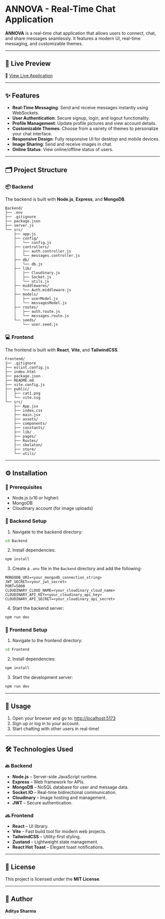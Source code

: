 

# ANNOVA - Real-Time Chat Application

**ANNOVA** is a real-time chat application that allows users to connect, chat, and share messages seamlessly. It features a modern UI, real-time messaging, and customizable themes.

---

## 🚀 Live Preview

🔗 [View Live Application]((https://annova-chat-app.onrender.com/))

---

## ✨ Features

- **Real-Time Messaging**: Send and receive messages instantly using WebSockets.
- **User Authentication**: Secure signup, login, and logout functionality.
- **Profile Management**: Update profile pictures and view account details.
- **Customizable Themes**: Choose from a variety of themes to personalize your chat interface.
- **Responsive Design**: Fully responsive UI for desktop and mobile devices.
- **Image Sharing**: Send and receive images in chat.
- **Online Status**: View online/offline status of users.

---

## 🗂️ Project Structure

### 📦 Backend

The backend is built with **Node.js**, **Express**, and **MongoDB**.

```
Backend/
├── .env
├── .gitignore
├── package.json
├── server.js
└── src/
    ├── app.js
    ├── config/
    │   └── config.js
    ├── controllers/
    │   ├── auth.controller.js
    │   └── messages.controller.js
    ├── db/
    │   └── db.js
    ├── lib/
    │   ├── Cloudinary.js
    │   ├── Socket.js
    │   └── utils.js
    ├── middlewares/
    │   └── Auth.middleware.js
    ├── models/
    │   ├── userModel.js
    │   └── messagesModel.js
    ├── routes/
    │   ├── auth.route.js
    │   └── messages.route.js
    └── seeds/
        └── user.seed.js
```

### 💻 Frontend

The frontend is built with **React**, **Vite**, and **TailwindCSS**.

```
Frontend/
├── .gitignore
├── eslint.config.js
├── index.html
├── package.json
├── README.md
├── vite.config.js
├── public/
│   ├── cat1.png
│   └── vite.svg
└── src/
    ├── App.jsx
    ├── index.css
    ├── main.jsx
    ├── assets/
    ├── components/
    ├── constants/
    ├── lib/
    ├── pages/
    ├── Routes/
    ├── skelaton/
    ├── store/
    └── utils/
```

---

## ⚙️ Installation

### 📌 Prerequisites

- Node.js (v16 or higher)
- MongoDB
- Cloudinary account (for image uploads)

### 🔧 Backend Setup

1. Navigate to the backend directory:

```bash
cd Backend
```

2. Install dependencies:

```bash
npm install
```

3. Create a `.env` file in the `Backend` directory and add the following:

```
MONGODB_URI=<your_mongodb_connection_string>
JWT_SECRET=<your_jwt_secret>
PORT=5000
CLOUDINARY_CLOUD_NAME=<your_cloudinary_cloud_name>
CLOUDINARY_API_KEY=<your_cloudinary_api_key>
CLOUDINARY_API_SECRET=<your_cloudinary_api_secret>
```

4. Start the backend server:

```bash
npm run dev
```

### 🎨 Frontend Setup

1. Navigate to the frontend directory:

```bash
cd Frontend
```

2. Install dependencies:

```bash
npm install
```

3. Start the development server:

```bash
npm run dev
```

---

## 📱 Usage

1. Open your browser and go to: [http://localhost:5173](http://localhost:5173)
2. Sign up or log in to your account.
3. Start chatting with other users in real-time!

---

## 🛠️ Technologies Used

### 🔙 Backend

- **Node.js** – Server-side JavaScript runtime.
- **Express** – Web framework for APIs.
- **MongoDB** – NoSQL database for user and message data.
- **Socket.IO** – Real-time bidirectional communication.
- **Cloudinary** – Image hosting and management.
- **JWT** – Secure authentication.

### 🔜 Frontend

- **React** – UI library.
- **Vite** – Fast build tool for modern web projects.
- **TailwindCSS** – Utility-first styling.
- **Zustand** – Lightweight state management.
- **React Hot Toast** – Elegant toast notifications.

---

## 📄 License

This project is licensed under the **MIT License**.

---

## 👤 Author

**Aditya Sharma**
```
